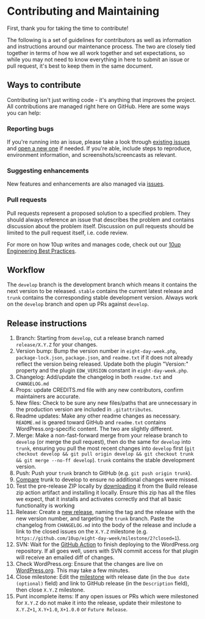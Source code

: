 # Contributing and Maintaining

First, thank you for taking the time to contribute!

The following is a set of guidelines for contributors as well as information and instructions around our maintenance process.  The two are closely tied together in terms of how we all work together and set expectations, so while you may not need to know everything in here to submit an issue or pull request, it's best to keep them in the same document.

## Ways to contribute

Contributing isn't just writing code - it's anything that improves the project.  All contributions are managed right here on GitHub.  Here are some ways you can help:

### Reporting bugs

If you're running into an issue, please take a look through [existing issues](/issues) and [open a new one](/issues/new) if needed.  If you're able, include steps to reproduce, environment information, and screenshots/screencasts as relevant.

### Suggesting enhancements

New features and enhancements are also managed via [issues](/issues).

### Pull requests

Pull requests represent a proposed solution to a specified problem.  They should always reference an issue that describes the problem and contains discussion about the problem itself.  Discussion on pull requests should be limited to the pull request itself, i.e. code review.

For more on how 10up writes and manages code, check out our [10up Engineering Best Practices](https://10up.github.io/Engineering-Best-Practices/).

## Workflow

The `develop` branch is the development branch which means it contains the next version to be released.  `stable` contains the current latest release and `trunk` contains the corresponding stable development version.  Always work on the `develop` branch and open up PRs against `develop`.

## Release instructions

1. Branch: Starting from `develop`, cut a release branch named `release/X.Y.Z` for your changes.
1. Version bump: Bump the version number in `eight-day-week.php`, `package-lock.json`, `package.json`, and `readme.txt` if it does not already reflect the version being released.  Update both the plugin "Version:" property and the plugin `EDW_VERSION` constant in `eight-day-week.php`.
1. Changelog: Add/update the changelog in both `readme.txt` and `CHANGELOG.md`
1. Props: update CREDITS.md file with any new contributors, confirm maintainers are accurate.
1. New files: Check to be sure any new files/paths that are unnecessary in the production version are included in `.gitattributes`.
1. Readme updates: Make any other readme changes as necessary. `README.md` is geared toward GitHub and `readme.txt` contains WordPress.org-specific content.  The two are slightly different.
1. Merge: Make a non-fast-forward merge from your release branch to `develop` (or merge the pull request), then do the same for `develop` into `trunk`, ensuring you pull the most recent changes into `develop` first (`git checkout develop && git pull origin develop && git checkout trunk && git merge --no-ff develop`).  `trunk` contains the stable development version.
1. Push: Push your `trunk` branch to GitHub (e.g. `git push origin trunk`).
1. [Compare](https://github.com/10up/eight-day-week/compare/trunk...develop) trunk to develop to ensure no additional changes were missed.
1. Test the pre-release ZIP locally by [downloading](https://github.com/10up/eight-day-week/actions/workflows/build-release-zip.yml) it from the Build release zip action artifact and installing it locally. Ensure this zip has all the files we expect, that it installs and activates correctly and that all basic functionality is working
1. Release: Create a [new release](https://github.com/10up/eight-day-week/releases/new), naming the tag and the release with the new version number, and targeting the `trunk` branch. Paste the changelog from `CHANGELOG.md` into the body of the release and include a link to the closed issues on the `X.Y.Z` milestone (e.g. `https://github.com/10up/eight-day-week/milestone/2?closed=1`).
1. SVN: Wait for the [GitHub Action](https://github.com/10up/eight-day-week/actions) to finish deploying to the WordPress.org repository.  If all goes well, users with SVN commit access for that plugin will receive an emailed diff of changes.
1. Check WordPress.org: Ensure that the changes are live on [WordPress.org](https://wordpress.org/plugins/eight-day-week-print-workflow/). This may take a few minutes.
1. Close milestone: Edit the [milestone](https://github.com/10up/eight-day-week/milestone/#) with release date (in the `Due date (optional)` field) and link to GitHub release (in the `Description` field), then close `X.Y.Z` milestone.
1. Punt incomplete items: If any open issues or PRs which were milestoned for `X.Y.Z` do not make it into the release, update their milestone to `X.Y.Z+1`, `X.Y+1.0`, `X+1.0.0` or `Future Release`.
